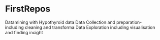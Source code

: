 # FirstRepos
Datamining with Hypothyroid data
Data Collection and preparation- including cleaning and transforma
Data Exploration including visualisation and finding incight
